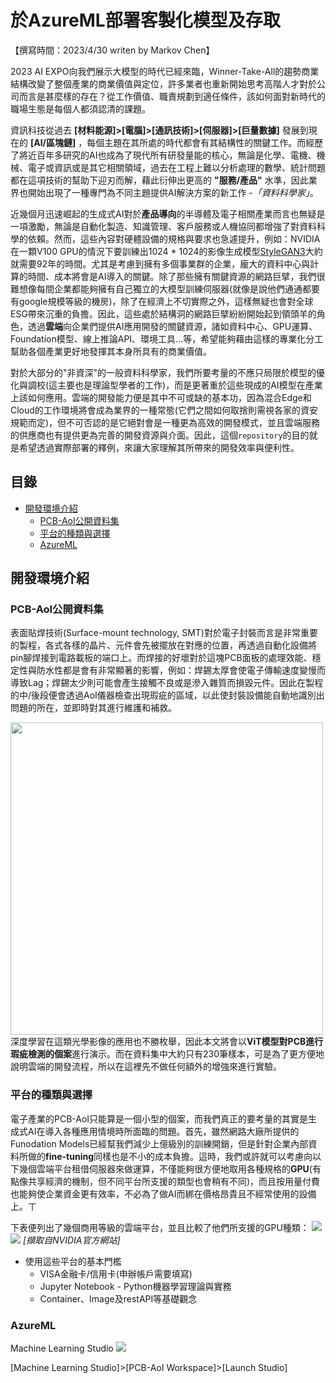 # 於AzureML部署客製化模型及存取
【撰寫時間：2023/4/30 writen by Markov Chen】

2023 AI EXPO向我們展示大模型的時代已經來臨，Winner-Take-All的趨勢商業結構改變了整個產業的商業價值與定位，許多業者也重新開始思考高階人才對於公司而言是甚麼樣的存在？從工作價值、職責規劃到適任條件，該如何面對新時代的職場生態是每個人都須認清的課題。

資訊科技從過去 **[材料能源]>[電腦]>[通訊技術]>[伺服器]>[巨量數據]** 發展到現在的 **[AI/區塊鏈]** ，每個主題在其所處的時代都會有其結構性的關鍵工作。而經歷了將近百年多研究的AI也成為了現代所有研發量能的核心，無論是化學、電機、機械、電子或資訊或是其它相關領域，過去在工程上難以分析處理的數學、統計問題都在這項技術的幫助下迎刃而解，藉此衍伸出更高的 **"服務/產品"** 水準，因此業界也開始出現了一種專門為不同主題提供AI解決方案的新工作 -*「資料科學家」*。

近幾個月迅速崛起的生成式AI對於**產品導向**的半導體及電子相關產業而言也無疑是一項激勵，無論是自動化製造、知識管理、客戶服務或人機協同都增強了對資料科學的依賴。然而，這些內容對硬體設備的規格與要求也急遽提升，例如：NVIDIA在一顆V100 GPU的情況下要訓練出1024 * 1024的影像生成模型[StyleGAN3](https://nvlabs-fi-cdn.nvidia.com/stylegan3/stylegan3-paper.pdf)大約就需要92年的時間。尤其是考慮到擁有多個事業群的企業，龐大的資料中心與計算的時間、成本將會是AI導入的關鍵。除了那些擁有關鍵資源的網路巨擘，我們很難想像每間企業都能夠擁有自己獨立的大模型訓練伺服器(就像是說他們通通都要有google規模等級的機房)，除了在經濟上不切實際之外，這樣無疑也會對全球ESG帶來沉重的負擔。因此，這些處於結構洞的網路巨擘紛紛開始起到領頭羊的角色，透過**雲端**向企業們提供AI應用開發的關鍵資源，諸如資料中心、GPU運算、Foundation模型、線上推論API、環境工具...等，希望能夠藉由這樣的專業化分工幫助各個產業更好地發揮其本身所具有的商業價值。

對於大部分的"非資深"的一般資料科學家，我們所要考量的不應只局限於模型的優化與調校(這主要也是理論型學者的工作)，而是更著重於這些現成的AI模型在產業上該如何應用。雲端的開發能力便是其中不可或缺的基本功，因為混合Edge和Cloud的工作環境將會成為業界的一種常態(它們之間如何取捨則需視各家的資安規範而定)，但不可否認的是它絕對會是一種更為高效的開發模式，並且雲端服務的供應商也有提供更為完善的開發資源與介面。因此，這個`repository`的目的就是希望透過實際部署的釋例，來讓大家理解其所帶來的開發效率與便利性。

## 目錄

- [開發環境介紹](#背景)
    - [PCB-AoI公開資料集](#)
    - [平台的種類與選擇](#)
    - [AzureML](#)

## 開發環境介紹
### PCB-AoI公開資料集
表面貼焊技術(Surface-mount technology, SMT)對於電子封裝而言是非常重要的製程，各式各樣的晶片、元件會先被擺放在對應的位置，再透過自動化設備將pin腳焊接到電路載板的端口上。而焊接的好壞對於這塊PCB面板的處理效能、穩定性與防水性都是會有非常顯著的影響，例如：焊錫太厚會使電子傳輸速度變慢而導致Lag；焊錫太少則可能會產生接觸不良或是滲入雜質而損毀元件。因此在製程的中/後段便會透過AoI儀器檢查出現瑕疵的區域，以此使封裝設備能自動地識別出問題的所在，並即時對其進行維護和補救。

<img src="https://i.imgur.com/GbiF40l.png" width = "500"/><br>
深度學習在這類光學影像的應用也不勝枚舉，因此本文將會以**ViT模型對PCB進行瑕疵檢測的個案**進行演示。而在資料集中大約只有230筆樣本，可是為了更方便地說明雲端的開發流程，所以在這裡先不做任何額外的增強來進行實驗。

### 平台的種類與選擇
電子產業的PCB-AoI只能算是一個小型的個案，而我們真正的要考量的其實是生成式AI在導入各種應用情境時所面臨的問題。首先，雖然網路大廠所提供的Funodation Models已經幫我們減少上億級別的訓練開銷，但是針對企業內部資料所做的**fine-tuning**同樣也是不小的成本負擔。這時，我們或許就可以考慮向以下幾個雲端平台租借伺服器來做運算，不僅能夠很方便地取用各種規格的**GPU**(有點像共享經濟的機制，但不同平台所支援的類型也會稍有不同)，而且按用量付費也能夠使企業資金更有效率，不必為了做AI而綁在價格昂貴且不經常使用的設備上。ㄒ

下表便列出了幾個商用等級的雲端平台，並且比較了他們所支援的GPU種類：
![](https://i.imgur.com/CJoI8uZ.png)
![](https://i.imgur.com/xJ3jZdA.png)
*[擷取自NVIDIA官方網站]*

* 使用這些平台的基本門檻
    * VISA金融卡/信用卡(申辦帳戶需要填寫)
    * Jupyter Notebook - Python機器學習理論與實務
    * Container、Image及restAPI等基礎觀念

### AzureML 
Machine Learning Studio
![](https://i.imgur.com/f44swbx.png)

[Machine Learning Studio]>[PCB-AoI Workspace]>[Launch Studio]

